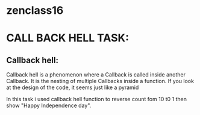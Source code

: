 # zenclass16

# CALL BACK HELL TASK:

## Callback hell:

  Callback hell is a phenomenon where a Callback is called inside another Callback. 
  It is the nesting of multiple Callbacks inside a function. If you look at the design of the code, it seems just like a pyramid

  In this task i used callback hell function to reverse count fom 10 t0 1 then show "Happy Independence day".
